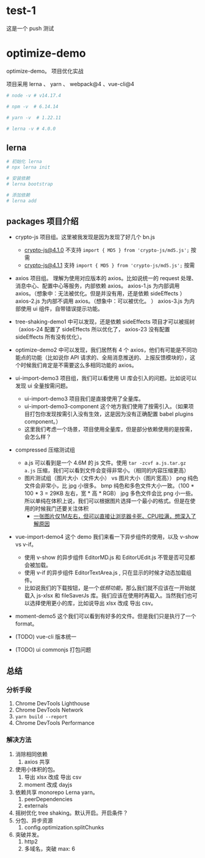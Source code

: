 # test-1
这是一个 push 测试
# optimize-demo
optimize-demo。 项目优化实战

项目采用 lerna 、 yarn 、 webpack@4 、vue-cli@4

```bash
# node -v # v14.17.4

# npm -v  # 6.14.14

# yarn -v  # 1.22.11

# lerna -v # 4.0.0
```
## lerna

```bash
# 初始化 lerna
# npx lerna init

# 安装依赖
# lerna bootstrap

# 添加依赖
# lerna add
```


## packages 项目介绍
- crypto-js 项目组。这里被我发现是因为发现了好几个 bn.js
    - crypto-js@4.1.0 不支持 `import { MD5 } from 'crypto-js/md5.js';` 按需
    - crypto-js@4.1.1 支持 `import { MD5 } from 'crypto-js/md5.js';` 按需
- axios 项目组。 理解为使用对应版本的 axios。比如说统一的 request 处理、消息中心、配置中心等服务，内部依赖 axios。
    axios-1.js 为内部调用 axios。（想象中：无法被优化。但是并没有用，还是依赖 sideEffects ）
    axios-2.js 为内部不调用 axios。（想象中：可以被优化。 ）
    axios-3.js 为内部使用 ui 组件，自带错误提示功能。
- tree-shaking-demo1 中可以发现，还是依赖 sideEffects 项目才可以被摇树（axios-24 配置了 sideEffects 所以优化了， axios-23 没有配置 sideEffects 所有没有优化）。
- optimize-demo2 中可以发现，我们居然有 4 个 axios，他们有可能是不同功能点的功能（比如说你 API 请求的、全局消息推送的、上报反馈模块的），这个时候我们肯定是不需要这么多相同功能的 axios。
- ui-import-demo3 项目组，我们可以看使用 UI 库会引入的问题。比如说可以发现 ui 全量按需问题。    
    - ui-import-demo3 项目我们是直接使用了全量库。
    - ui-import-demo3-component 这个地方我们使用了按需引入。（如果项目打包你发现按需引入没有生效，这是因为没有正确配置 babel plugins component。）
    - 这里我们考虑一个场景，项目使用全量库，但是部分依赖使用的是按需，会怎么样？
- compressed 压缩测试组
    - a.js 可以看到是一个 4.6M 的 js 文件。使用 `tar -zcvf a.js.tar.gz a.js` 压缩，我们可以看到文件会变得非常小。（相同的内容压缩更高）
    - 图片测试组（图片大小（文件大小） vs 图片大小（图片宽高））
        png 纯色文件会非常小，比 jpg 小很多。
        bmp 纯色和多色文件大小一致。（100 * 100 * 3 = 29KB 左右，宽 * 高 * RGB）
        jpg 多色文件会比 png 小一些。
        所以单纯在体积上说，我们可以根据图片选择一个最小的格式。但是在使用的时候我门还要关注体积
        - [一张图片仅1M左右，但可以直接让浏览器卡死、CPU拉满，想深入了解原因](https://segmentfault.com/q/1010000041337045?utm_source=sf-homepage)
- vue-import-demo4 这个 demo 我们来看一下异步组件的使用，以及 v-show vs v-if。
    - 使用 v-show 的异步组件 EditorMD.js 和 EditorUEdit.js 不管是否可见都会被加载。
    - 使用 v-if 的异步组件 EditorTextArea.js , 只在显示的时候才动态加载组件。
    - 比如说我们的下载按钮，是一个*低频功能*，那么我们就不应该在一开始就载入 js-xlsx 和 fileSaverJs 库。我们应该在使用时再载入。当然我们也可以选择使用更小的库，比如说导出 xlsx 改成 导出 csv。
- moment-demo5 这个我们可以看到有好多的文件。但是我们只是执行了一个 format。

- (TODO) vue-cli 版本统一
- (TODO) ui commonjs 打包问题

## 总结
### 分析手段
1. Chrome DevTools Lighthouse
2. Chrome DevTools Network
3. `yarn build --report`
4. Chrome DevTools Performance

### 解决方法
1. 消除相同依赖
    1. axios 共享
2. 使用小体积的包。 
    1. 导出 xlsx 改成 导出 csv
    2. moment 改成 dayjs
3. 依赖共享 monorepo Lerna yarn。
    1. peerDependencies
    2. externals
4. 摇树优化 tree shaking。默认开启。开启条件？
5. 分包、异步资源
    1. config.optimization.splitChunks
6. 突破并发。
    1. http2
    2. 多域名，突破 max: 6



